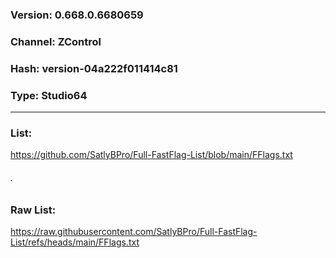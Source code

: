 ### Version: 0.668.0.6680659
### Channel: ZControl
### Hash: version-04a222f011414c81
### Type: Studio64

---

### List:
https://github.com/SatlyBPro/Full-FastFlag-List/blob/main/FFlags.txt

###### .

### Raw List:
https://raw.githubusercontent.com/SatlyBPro/Full-FastFlag-List/refs/heads/main/FFlags.txt

